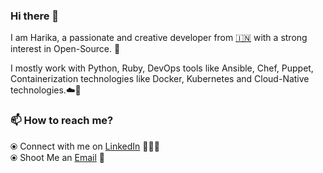 ### Hi there 👋

<!--
**chebroluharika/chebroluharika** is a ✨ _special_ ✨ repository because its `README.md` (this file) appears on your GitHub profile.
-->

I am Harika, a passionate and creative developer from [🇮🇳](https://en.wikipedia.org/wiki/India)&nbsp;with a strong interest in Open-Source. 🎯

I mostly work with Python, Ruby, DevOps tools like Ansible, Chef, Puppet, Containerization technologies like Docker, Kubernetes and Cloud-Native technologies.☁️🚀



### 📫 How to reach me? 

  ⦿ Connect with me on [LinkedIn](https://www.linkedin.com/in/chebrolu-bala-sai-harika) :woman:🏻‍💻 <br>
  ⦿ Shoot Me an [Email](mailto:chebroluharika@gmail.com) 💌 <br>
